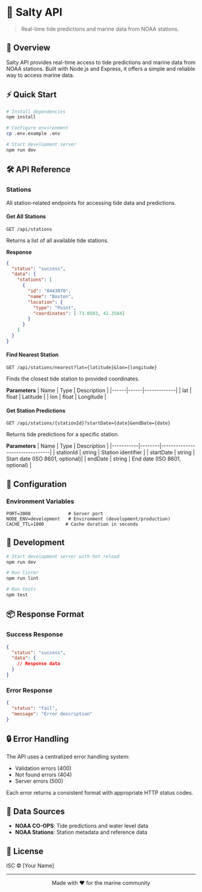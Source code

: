 # 🌊 Salty API

> Real-time tide predictions and marine data from NOAA stations.

## 📖 Overview

Salty API provides real-time access to tide predictions and marine data from NOAA stations. Built with Node.js and Express, it offers a simple and reliable way to access marine data.

## ⚡️ Quick Start

```bash
# Install dependencies
npm install

# Configure environment
cp .env.example .env

# Start development server
npm run dev
```

## 🛠 API Reference

### Stations

All station-related endpoints for accessing tide data and predictions.

#### Get All Stations

```http
GET /api/stations
```

Returns a list of all available tide stations.

**Response**

```json
{
  "status": "success",
  "data": {
    "stations": [
      {
        "id": "8443970",
        "name": "Boston",
        "location": {
          "type": "Point",
          "coordinates": [-71.0503, 42.3584]
        }
      }
    ]
  }
}
```

#### Find Nearest Station

```http
GET /api/stations/nearest?lat={latitude}&lon={longitude}
```

Finds the closest tide station to provided coordinates.

**Parameters**
| Name | Type | Description |
|------|------|-------------|
| lat | float | Latitude |
| lon | float | Longitude |

#### Get Station Predictions

```http
GET /api/stations/{stationId}?startDate={date}&endDate={date}
```

Returns tide predictions for a specific station.

**Parameters**
| Name | Type | Description |
|-----------|--------|--------------------------------|
| stationId | string | Station identifier |
| startDate | string | Start date (ISO 8601, optional)|
| endDate | string | End date (ISO 8601, optional) |

## 🔧 Configuration

### Environment Variables

```env
PORT=3000              # Server port
NODE_ENV=development   # Environment (development/production)
CACHE_TTL=1800        # Cache duration in seconds
```

## 🚀 Development

```bash
# Start development server with hot reload
npm run dev

# Run linter
npm run lint

# Run tests
npm test
```

## 📦 Response Format

### Success Response

```json
{
  "status": "success",
  "data": {
    // Response data
  }
}
```

### Error Response

```json
{
  "status": "fail",
  "message": "Error description"
}
```

## 🔒 Error Handling

The API uses a centralized error handling system:

- Validation errors (400)
- Not found errors (404)
- Server errors (500)

Each error returns a consistent format with appropriate HTTP status codes.

## 📝 Data Sources

- **NOAA CO-OPS**: Tide predictions and water level data
- **NOAA Stations**: Station metadata and reference data

## 📄 License

ISC © [Your Name]

---

<div align="center">
Made with ❤️ for the marine community
</div>
